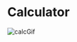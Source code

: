 # Calculator

![calcGif](https://user-images.githubusercontent.com/35840649/63529762-ea708480-c50d-11e9-9579-c63c282c1067.gif)
